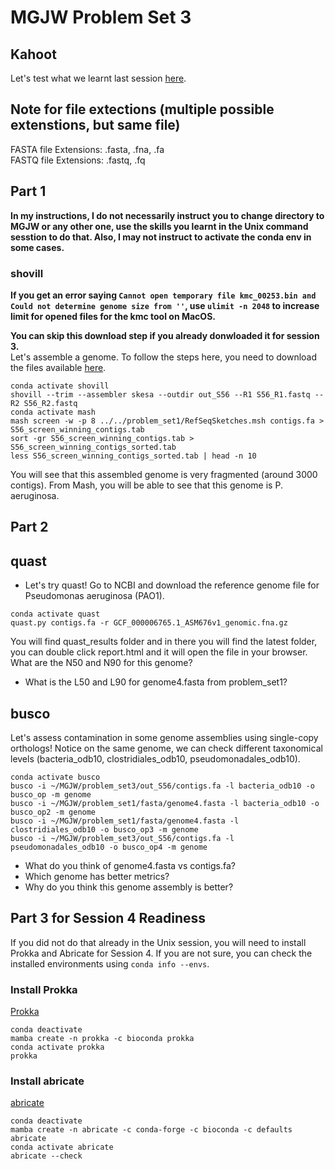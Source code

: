 # MGJW Problem Set 3

## Kahoot
Let's test what we learnt last session [here](ht).

## Note for file extections (multiple possible extenstions, but same file)
FASTA file Extensions: .fasta, .fna, .fa<br/>
FASTQ file Extensions: .fastq, .fq

## Part 1
**In my instructions, I do not necessarily instruct you to change directory to MGJW or any other one, use the skills you learnt in the Unix command sesstion to do that. Also, I may not instruct to activate the conda env in some cases.**

### shovill
**If you get an error saying `Cannot open temporary file kmc_00253.bin and Could not determine genome size from ''`, use `ulimit -n 2048` to increase limit for opened files for the kmc tool on MacOS.**<br/>

**You can skip this download step if you already donwloaded it for session 3.**<br/>
Let's assemble a genome. To follow the steps here, you need to download the files available [here](https://www.dropbox.com/scl/fo/8ni4qic39mb3ojapgci1x/h?dl=0&rlkey=p6gyncbcees8754go5s8votvu).
```
conda activate shovill
shovill --trim --assembler skesa --outdir out_S56 --R1 S56_R1.fastq --R2 S56_R2.fastq
conda activate mash
mash screen -w -p 8 ../../problem_set1/RefSeqSketches.msh contigs.fa > S56_screen_winning_contigs.tab
sort -gr S56_screen_winning_contigs.tab > S56_screen_winning_contigs_sorted.tab
less S56_screen_winning_contigs_sorted.tab | head -n 10
```
You will see that this assembled genome is very fragmented (around 3000 contigs). From Mash, you will be able to see that this genome is P. aeruginosa.

## Part 2

## quast
* Let's try quast! Go to NCBI and download the reference genome file for Pseudomonas aeruginosa (PAO1).
```
conda activate quast
quast.py contigs.fa -r GCF_000006765.1_ASM676v1_genomic.fna.gz
```
You will find quast_results folder and in there you will find the latest folder, you can double click report.html and it will open the file in your browser. What are the N50 and N90 for this genome?

* What is the L50 and L90 for genome4.fasta from problem_set1?

## busco
Let's assess contamination in some genome assemblies using single-copy orthologs! Notice on the same genome, we can check different taxonomical levels (bacteria_odb10, clostridiales_odb10, pseudomonadales_odb10).
```
conda activate busco
busco -i ~/MGJW/problem_set3/out_S56/contigs.fa -l bacteria_odb10 -o busco_op -m genome
busco -i ~/MGJW/problem_set1/fasta/genome4.fasta -l bacteria_odb10 -o busco_op2 -m genome
busco -i ~/MGJW/problem_set1/fasta/genome4.fasta -l clostridiales_odb10 -o busco_op3 -m genome
busco -i ~/MGJW/problem_set3/out_S56/contigs.fa -l pseudomonadales_odb10 -o busco_op4 -m genome
```
* What do you think of genome4.fasta vs contigs.fa?
* Which genome has better metrics?
* Why do you think this genome assembly is better?

## Part 3 for Session 4 Readiness
If you did not do that already in the Unix session, you will need to install Prokka and Abricate for Session 4. If you are not sure, you can check the installed environments using `conda info --envs`.<br/>

### Install Prokka
[Prokka](https://github.com/tseemann/prokka)
```
conda deactivate
mamba create -n prokka -c bioconda prokka
conda activate prokka
prokka
```
### Install abricate
[abricate](https://github.com/tseemann/abricate)
```
conda deactivate
mamba create -n abricate -c conda-forge -c bioconda -c defaults abricate
conda activate abricate
abricate --check
```
